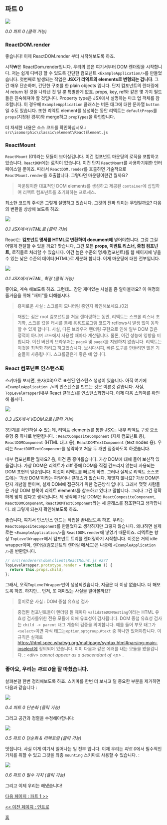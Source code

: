 ## 파트 0

[![](https://rawgit.com/Bogdan-Lyashenko/Under-the-hood-ReactJS/master/stack/images/0/part-0.svg)](https://rawgit.com/Bogdan-Lyashenko/Under-the-hood-ReactJS/master/stack/images/0/part-0.svg)

<em>0.0 파트 0 (클릭 가능)</em>

### ReactDOM.render
좋습니다! 이제 ReactDOM.render 부터 시작해보도록 하죠.

시작₩은 ReactDom.render입니다. 우리의 앱은 여기서부터 DOM 렌더링을 시작합니다. 저는 쉽게 디버깅 할 수 있도록 간단한 컴포넌트 `<ExampleApplication/>`를 만들었습니다. 첫번째로 발생되는 작업은 **JSX가 리엑트의 elements로 변형되는 겁니다**. 그건 매우 단순하며, 간단한 구조를 한 plain objects 입니다. 단지 컴포넌트의 렌더링에서 return 된 것을 나타낸 것 일 뿐 특별한게 없죠. props, key, ref와 같은 몇 가지 필드들은 친숙해져야 할 것입니다. Property type은 JSX에서 설명하는 마크 업 객체를 참조합니다. 이 경우에 `ExampleApplication` 클래스는 버튼 태그에 대한 문자열 `button`일 수도 있습니다. 또한 리엑트 element를 생성하는 동안 리엑트는 `defaultProps`를 `props`(지정된 경우)와 merge하고 `propTypes`을 확인합니다.

더 자세한 내용은 소스 코드를 확인하십시오.: `src\isomorphic\classic\element\ReactElement.js`

### ReactMount
`ReactMount` (01)라는 모듈이 보이실겁니다. 이건 컴포넌트 마운팅의 로직을 포함하고 있습니다. `ReactDOM`에는 로직이 없습니다. 이건 단지 `ReactMount`를 사용하기위한 인터페이스일 뿐이죠. 따라서 `ReactDOM.render`를 호출하면 기술적으로 `ReactMount.render`를 호출합니다. 그렇다면 마운팅이란건 뭘까요?
> 마운팅이란 대표적인 DOM elements를 생성하고 제공된 `container`에 삽입하여 리엑트 컴포넌트를 초기화하는 프로세스.

최소한 코드의 주석은 그렇게 설명하고 있습니다. 그것의 진짜 의미는 무엇일까요? 다음의 변환을 상상해 보도록 하죠:


[![](https://rawgit.com/Bogdan-Lyashenko/Under-the-hood-ReactJS/master/stack/images/0/mounting-scheme-1-small.svg)](https://rawgit.com/Bogdan-Lyashenko/Under-the-hood-ReactJS/master/stack/images/0/mounting-scheme-1-small.svg)

<em>0.1 JSX에서 HTML로 (클릭 가능)</em>

React는 **컴포넌트 명세를 HTML로 변환하여 document에** 넣어야합니다. 그럼 그걸 어떻게 전달할 수 있을 까요? 맞습니다, 그건 모든 **props, 이벤트 리스너, 중첩 컴포넌트,** 로직들로 처리할 수 있습니다. 이건 높은 수준의 명세(컴포넌트)를 웹 페이지에 넣을 수 있는 낮은 수준의 데이터(HTML)로 세분화 합니다. 이게 마운팅에 대한 전부입니다.


[![](https://rawgit.com/Bogdan-Lyashenko/Under-the-hood-ReactJS/master/stack/images/0/mounting-scheme-1-big.svg)](https://rawgit.com/Bogdan-Lyashenko/Under-the-hood-ReactJS/master/stack/images/0/mounting-scheme-1-big.svg)

<em>0.1 JSX에서 HTML, 확장 (클릭 가능)</em>

좋아요, 계속 해보도록 하죠. 그런데... 잠깐 재미있는 사실을 좀 알아볼까요? 이 여정의 즐거움을 위해 "재미"를 더해봅시다.

> 흥미로운 사실 : 스크롤이 모니터링 중인지 확인해보세요.(02)

> 재밌는 점은 root 컴포넌트를 처음 렌더링하는 동안, 리엑트는 스크롤 리스너 초기화, 스크롤 값을 캐시를 통해 응용프로그램 코드가 reflows시 발생 없이 동작할 수 있게 합니다. 사실, 다른 브라우저 렌더링 구현으로 인해 일부 DOM 값은 정적이 아니며 코드에서 사용할 때마다 계산됩니다. 물론, 이건 성능에 영향을 미칩니다. 이전 버전의 브라우저는 `pageX` 및 `pageX`를 지원하지 않습니다. 리엑트는 이것을 최적화 하려고 하고있습니다. 보시다시피, 빠른 도구를 만들려면 많은 기술들이 사용됩니다. 스크롤같은게 좋은 예 입니다.

### React 컴포넌트 인스턴스화

스키마를 보시면, 숫자(03)으로 표현된 인스턴스 생성이 있습니다. 아직 여기에 `<ExampleApplication />`의 인스턴스를 만드는 것은 이른것 같습니다. 사실, `TopLevelWrapper`(내부 React 클래스)를 인스턴스화합니다. 이제 다음 스키마를 확인해 봅시다.

[![](https://rawgit.com/Bogdan-Lyashenko/Under-the-hood-ReactJS/master/stack/images/0/jsx-to-vdom.svg)](https://rawgit.com/Bogdan-Lyashenko/Under-the-hood-ReactJS/master/stack/images/0/jsx-to-vdom.svg)

<em>0.3 JSX에서 VDOM으로 (클릭 가능)</em>

3단계를 확인하실 수 있는데, 리엑트 elements를 통한 JSX는 내부 리엑트 구성 요소 유형 중 하나로 변환됩니다. : `ReactCompositeComponent` (자체 컴포넌트 용), `ReactDOMComponent` (HTML 태그 용), `ReactDOMTextComponent` (text nodes 용). 우리는 `ReactDOMTextComponent`를 생략하고 처음 두 개만 집중하도록 하겠습니다.

내부 컴포넌트란 뭘까요? 음, 이건 좀 흥미롭습니다. 가상 DOM에 대해 들어 보신적 있을겁니다. 가상 DOM은 리엑트가 diff 중에 DOM을 직접 건드리지 않는데 사용되는 DOM 표현의 일종입니다. 이것이 리엑트를 빠르게 하죠. 그러나 실제로 리엑트 소스코드에는 '가상 DOM'이라는 파일이나 클래스가 없습니다. 재밋지 않나요? 가상 DOM은 단지 개념일 뿐이며, 실제 DOM에 접근하기 위한 접근방식 입니다. 그래서 몇몇 사람들은 가상 DOM 항목이 리엑트 elements를 참조하고 있다고 말합니다. 그러나 그건 정확하게 맞지 않다고 생각됩니다. 제 생각에 가상 DOM은 `ReactCompositeComponent`, `ReactDOMComponent`, `ReactDOMTextComponent`라는 세 클래스를 참조한다고 생각합니다. 왜 그렇게 되는지 확인해보도록 하죠.

좋습니다, 여기서 인스턴스 만드는 작업을 끝내보도록 하죠. 우리는 `ReactCompositeComponent`를 만들었다고 생각하지만 그렇지 않습니다. 왜냐하면 실제로는 `<ExampleApplication/>`을 `ReactDOM.render`에 넣었기 때문이죠. 리엑트는 항상 `TopLevelWrapper`에서 컴포넌트 트리를 렌더링하기 시작합니다. 이것은 거의 idle wrapper이며, 렌더링(컴포넌트의 렌더링 메서드)은 나중에 `<ExampleApplication />`을 반환합니다.

```javascript
// src\renderers\dom\client\ReactMount.js #277
TopLevelWrapper.prototype.render = function () {
  return this.props.child;
};
```
그래서, 오직`TopLevelWrapper`만이 생성되었습니다, 지금은 더 이상 없습니다.
더 해보도록 하죠. 하지만... 먼저, 또 재미있는 사실을 알아볼까요?

>  흥미로운 사실 : DOM 중첩 유효성 검사

> 중첩된 컴포넌트들이 렌더링 될 때마다 `validateDOMNesting`이라는 HTML 유효성 검사를위한 전용 모듈에 의해 유효성이 검사됩니다. DOM 중첩 유효성 검사는 `child -> parent` 태그 계층의 검증을 의미합니다. 예를 들어 부모 태그가 `<select>`이면 자식 태그는`option`,`optgroup`,`#text` 중 하나만 있어야합니다. 이 규칙은 실제로 https://html.spec.whatwg.org/multipage/syntax.html#parsing-main-inselect에 정의되어 있습니다. 이미 다음과 같은 에러를 내는 모듈을 봤을겁니다. : <em> &lt;div&gt; cannot appear as a descendant of &lt;p&gt; </em>.


### 좋아요, 우리는 *파트 0*을 잘 마쳤습니다.

살펴본걸 한번 정리해보도록 하죠. 스키마를 한번 더 보시고 덜 중요한 부분을 제거하면 다음과 같습니다 : 

[![](https://rawgit.com/Bogdan-Lyashenko/Under-the-hood-ReactJS/master/stack/images/0/part-0-A.svg)](https://rawgit.com/Bogdan-Lyashenko/Under-the-hood-ReactJS/master/stack/images/0/part-0-A.svg)

<em>0.4 파트 0 단순화 (클릭 가능)</em>

그리고 공간과 정렬을 수정해야합니다:

[![](https://rawgit.com/Bogdan-Lyashenko/Under-the-hood-ReactJS/master/stack/images/0/part-0-B.svg)](https://rawgit.com/Bogdan-Lyashenko/Under-the-hood-ReactJS/master/stack/images/0/part-0-B.svg)

<em>0.5 파트 0 단순화 & 리펙토링 (클릭 가능)</em>

멋집니다. 사실 이게 여기서 일어나는 일 전부 입니다. 이제 우리는 *파트 0*에서 필수적인 가치를 취할 수 있고 그것을 최종 `mounting` 스키마로 사용할 수 있습니다. :

[![](https://rawgit.com/Bogdan-Lyashenko/Under-the-hood-ReactJS/master/stack/images/0/part-0-C.svg)](https://rawgit.com/Bogdan-Lyashenko/Under-the-hood-ReactJS/master/stack/images/0/part-0-C.svg)

<em>0.6 파트 0 필수 가치 (클릭 가능)</em>

그리고 이제 우리는 해냈습니다!


[다음 페이지 : 파트 1 >>](./Part-1.md)

[<< 이전 페이지 : 인트로](./Intro.md)


[홈](../../README.md)
